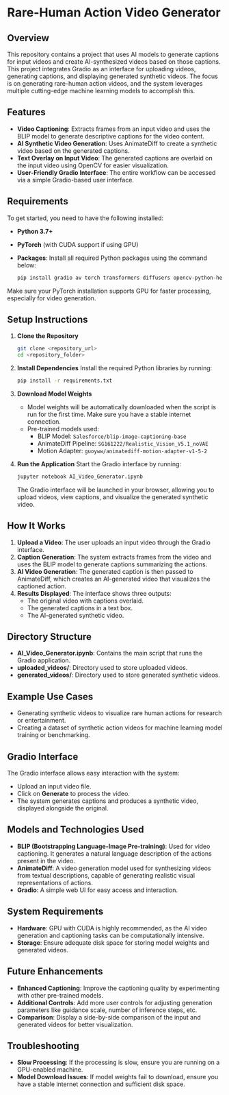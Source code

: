 # Rare-Human Action Video Generator

## Overview

This repository contains a project that uses AI models to generate captions for input videos and create AI-synthesized videos based on those captions. This project integrates Gradio as an interface for uploading videos, generating captions, and displaying generated synthetic videos. The focus is on generating rare-human action videos, and the system leverages multiple cutting-edge machine learning models to accomplish this.

## Features
- **Video Captioning**: Extracts frames from an input video and uses the BLIP model to generate descriptive captions for the video content.
- **AI Synthetic Video Generation**: Uses AnimateDiff to create a synthetic video based on the generated captions.
- **Text Overlay on Input Video**: The generated captions are overlaid on the input video using OpenCV for easier visualization.
- **User-Friendly Gradio Interface**: The entire workflow can be accessed via a simple Gradio-based user interface.

## Requirements

To get started, you need to have the following installed:

- **Python 3.7+**
- **PyTorch** (with CUDA support if using GPU)
- **Packages**: Install all required Python packages using the command below:
  
  ```sh
  pip install gradio av torch transformers diffusers opencv-python-headless moviepy Pillow
  ```

Make sure your PyTorch installation supports GPU for faster processing, especially for video generation.

## Setup Instructions

1. **Clone the Repository**
   ```sh
   git clone <repository_url>
   cd <repository_folder>
   ```

2. **Install Dependencies**
   Install the required Python libraries by running:
   ```sh
   pip install -r requirements.txt
   ```

3. **Download Model Weights**
   - Model weights will be automatically downloaded when the script is run for the first time. Make sure you have a stable internet connection.
   - Pre-trained models used:
     - BLIP Model: `Salesforce/blip-image-captioning-base`
     - AnimateDiff Pipeline: `SG161222/Realistic_Vision_V5.1_noVAE`
     - Motion Adapter: `guoyww/animatediff-motion-adapter-v1-5-2`

4. **Run the Application**
   Start the Gradio interface by running:
   ```sh
   jupyter notebook AI_Video_Generator.ipynb
   ```

   The Gradio interface will be launched in your browser, allowing you to upload videos, view captions, and visualize the generated synthetic video.

## How It Works

1. **Upload a Video**: The user uploads an input video through the Gradio interface.
2. **Caption Generation**: The system extracts frames from the video and uses the BLIP model to generate captions summarizing the actions.
3. **AI Video Generation**: The generated caption is then passed to AnimateDiff, which creates an AI-generated video that visualizes the captioned action.
4. **Results Displayed**: The interface shows three outputs:
   - The original video with captions overlaid.
   - The generated captions in a text box.
   - The AI-generated synthetic video.

## Directory Structure

- **AI_Video_Generator.ipynb**: Contains the main script that runs the Gradio application.
- **uploaded_videos/**: Directory used to store uploaded videos.
- **generated_videos/**: Directory used to store generated synthetic videos.

## Example Use Cases
- Generating synthetic videos to visualize rare human actions for research or entertainment.
- Creating a dataset of synthetic action videos for machine learning model training or benchmarking.

## Gradio Interface
The Gradio interface allows easy interaction with the system:
- Upload an input video file.
- Click on **Generate** to process the video.
- The system generates captions and produces a synthetic video, displayed alongside the original.

## Models and Technologies Used
- **BLIP (Bootstrapping Language-Image Pre-training)**: Used for video captioning. It generates a natural language description of the actions present in the video.
- **AnimateDiff**: A video generation model used for synthesizing videos from textual descriptions, capable of generating realistic visual representations of actions.
- **Gradio**: A simple web UI for easy access and interaction.

## System Requirements
- **Hardware**: GPU with CUDA is highly recommended, as the AI video generation and captioning tasks can be computationally intensive.
- **Storage**: Ensure adequate disk space for storing model weights and generated videos.

## Future Enhancements
- **Enhanced Captioning**: Improve the captioning quality by experimenting with other pre-trained models.
- **Additional Controls**: Add more user controls for adjusting generation parameters like guidance scale, number of inference steps, etc.
- **Comparison**: Display a side-by-side comparison of the input and generated videos for better visualization.

## Troubleshooting
- **Slow Processing**: If the processing is slow, ensure you are running on a GPU-enabled machine.
- **Model Download Issues**: If model weights fail to download, ensure you have a stable internet connection and sufficient disk space.



